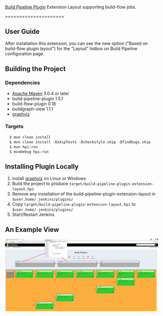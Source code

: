 [Build Pipeline Plugin] Extension Layout supporting build-flow jobs.

=====================

User Guide
--------------------
After installation this extension, you can see the new option ("Based on build-flow plugin layout") for the "Layout" listbox on Build Pipeline configuration page.

Building the Project
--------------------

### Dependencies
* [Apache Maven][maven] 3.0.4 or later
* build-pipeline-plugin 1.5.1
* build-flow-plugin 0.18
* buildgraph-view 1.1.1
* [graphviz]

### Targets
```shell
  $ mvn clean install
  $ mvn clean install -DskipTests -Dcheckstyle.skip -Dfindbugs.skip
  $ mvn hpi:run
  $ mvnDebug hpi:run
```

Installing Plugin Locally
-------------------------
1. Install [graphviz] on Linux or Windows
2. Build the project to produce `target/build-pipeline-plugin-extension-layout.hpi`
3. Remove any installation of the build-pipeline-plugin-extension-layout in `$user.home/.jenkins/plugins/`
4. Copy `target/build-pipeline-plugin-extension-layout.hpi` to `$user.home/.jenkins/plugins/`
5. Start/Restart Jenkins

An Example View
------------------------
![image](Example.png)

[Build Pipeline Plugin]: https://wiki.jenkins-ci.org/display/JENKINS/Build+Pipeline+Plugin
[maven]: https://maven.apache.org/
[graphviz]: http://www.graphviz.org/
